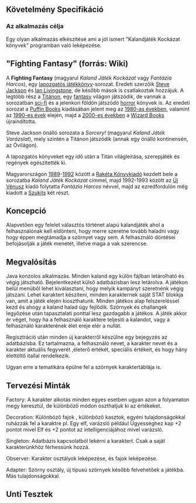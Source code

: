 ## Követelmény Specifikáció

### Az alkalmazás célja

Egy olyan alkalmazás elkészítésé ami a jól ismert "Kalandjáték Kockázat könyvek" programban való leképezése.

## "Fighting Fantasy" (forrás: Wiki)

A **Fighting Fantasy** (magyarul *Kaland Játék Kockázat* vagy *Fantázia Harcos*), egy [lapozgatós játékkönyv](https://hu.wikipedia.org/wiki/Lapozgatós_játékkönyv)-sorozat. Eredeti szerzőik [Steve Jackson](https://hu.wikipedia.org/wiki/Steve_Jackson_(játéktervező,_1951)) és [Ian Livingstone](https://hu.wikipedia.org/wiki/Ian_Livingstone), de később mások is csatlakoztak hozzájuk. A legtöbb rész a [Titánon](https://hu.wikipedia.org/w/index.php?title=Titán_(fantasy_világ)&action=edit&redlink=1), egy [fantasy](https://hu.wikipedia.org/wiki/Fantasy) világon játszódik, de vannak a sorozatban [sci-fi](https://hu.wikipedia.org/wiki/Sci-fi) és a jelenkori földön játszódó [horror](https://hu.wikipedia.org/wiki/Horror) könyvek is. Az eredeti sorozat a [Puffin Books](https://hu.wikipedia.org/w/index.php?title=Puffin_Books&action=edit&redlink=1) kiadásában jelent meg az [1980-as években](https://hu.wikipedia.org/wiki/1980-as_évek), valamint az [1990-es évek](https://hu.wikipedia.org/wiki/1990-es_évek) elején, majd a [2000-es években](https://hu.wikipedia.org/wiki/2000-es_évek) a [Wizard Books](https://hu.wikipedia.org/w/index.php?title=Wizard_Books&action=edit&redlink=1) újraindította. 

Steve Jackson önálló sorozata a *Sorcery!* (magyarul *Kaland Játék Varázslat*), mely szintén a Titánon játszódik (annak egy önálló kontinensén, az Óvilágon).

A lapozgatós könyveket egy idő után a Titán világleírása, szerepjáték és regények egészítették ki.

Magyarországon [1989](https://hu.wikipedia.org/wiki/1989)-[1992](https://hu.wikipedia.org/wiki/1992) között a [Rakéta Könyvkiadó](https://hu.wikipedia.org/w/index.php?title=Rakéta_Könyvkiadó&action=edit&redlink=1) kezdett bele a sorozatba *Kaland Játék Kockázat* címmel, majd 1992-1993 között az [Új Vénusz](https://hu.wikipedia.org/w/index.php?title=Új_Vénusz&action=edit&redlink=1) kiadó folytatta *Fantázia Harcos* névvel, majd az ezredfordulón még kiadott a [Szukits](https://hu.wikipedia.org/wiki/Szukits_Könyvkiadó) két részt.

## Koncepció

Alapvetően egy felelet választós történet alapú kalandjáték ahol a felhasználónak kell eldönteni, hogy merre szeretne tovább haladni vagy hogy éppen megtámadja a szörnyet vagy sem. A felhasználó döntései befojásolják a játék menetét, illetve maga a vak szerencse. 

## Megvalósítás

Java konzolos alkalmazás. Minden kaland egy külön fájlban letárolható és végig játszható. Bejelentkezést külső adatbázisban lesz letárolva. A játékon belül menüből lehet kiválasztani, hogy melyik kampányt szeretnénk végig játszani. Lehet karaktert készíteni, minden karakternek saját STAT blokkja van, amit a játék elején kioszthatunk. Minden játékos alap felszereléssel kezd és ahogy a kaland halad úgy fejlődik. Szörnyek és challangek legyőzése után tapasztalati ponttal lesz gazdagabb a játékos. A játék akkor ér véget, hogy ha a felhasználó karaktere teljesiti a kalandot, vagy a felhasználó karakterének élet ereje elér a nullát. 

Regisztráció után minden új karakterről készülne egy bejegyzés az adatbázisba. Ez tartalmazna, a felhasználó nevet, a karakter nevet és a karakter aktuális fegyverét ,életerő értékét, speciális értékeit, és hogy hány élettöltő itallal rendelkezik. 

Ugyan erre a tematikára épülne fel a szörnyek karaktertáblája is. 

## Tervezési Minták

Factory: A karakter alkotás minden egyes esetben ugyan azon a folyamaton megy keresztül, de különböző módon oszthatjuk ki az értékeket.

Decoration: Különböző fajok , különböző kasztok, egyéni tulajdonságokkal ruházzák fel a karaktre pl. Egy elf, varázsló például Ügyességhez kap +2 pontot mivel Elf  és +2 pontot az intelligenciájához mivel varázsló. 

Singleton: Adatbázis kapcsolatból lekérni a karaktert. Csak a saját karakterünkhöz férhessünk hozzá. 

Observer: Karakter osztályok leképezése, és fajok leképezése. 

Adapter: Szörny osztály, új típusú szörnyek később felvehetőek a játékba. Más tulajdonságokkal. 



## Unti Tesztek

